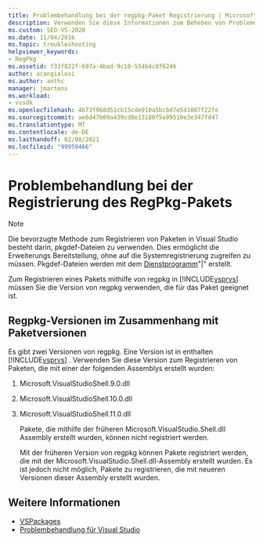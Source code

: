 ```yaml
---
title: Problembehandlung bei der regpkg-Paket Registrierung | Microsoft-Dokumentation
description: Verwenden Sie diese Informationen zum Beheben von Problemen bei der regpkg-Paket Registrierung in Visual Studio. Verwenden Sie die für Ihr Paket geeignete Version von regpkg.
ms.custom: SEO-VS-2020
ms.date: 11/04/2016
ms.topic: troubleshooting
helpviewer_keywords:
- RegPkg
ms.assetid: f33f822f-697a-4bad-9c10-554b4c8f6246
author: acangialosi
ms.author: anthc
manager: jmartens
ms.workload:
- vssdk
ms.openlocfilehash: 4b73f968d51cb15cde910a5bcbd7e541007f22fe
ms.sourcegitcommit: ae6d47b09a439cd0e13180f5e89510e3e347fd47
ms.translationtype: MT
ms.contentlocale: de-DE
ms.lasthandoff: 02/08/2021
ms.locfileid: "99959466"
---
```

# <a name="troubleshooting-regpkg-package-registration"></a>Problembehandlung bei der Registrierung des RegPkg-Pakets
> [!NOTE]
> Die bevorzugte Methode zum Registrieren von Paketen in Visual Studio besteht darin, pkgdef-Dateien zu verwenden. Dies ermöglicht die Erweiterungs Bereitstellung, ohne auf die Systemregistrierung zugreifen zu müssen. Pkgdef-Dateien werden mit dem [Dienstprogramm](../../extensibility/internals/createpkgdef-utility.md)"|" erstellt.

 Zum Registrieren eines Pakets mithilfe von regpkg in [!INCLUDE[vsprvs](../../code-quality/includes/vsprvs_md.md)] müssen Sie die Version von regpkg verwenden, die für das Paket geeignet ist.

## <a name="regpkg-versions-related-to-package-versions"></a>Regpkg-Versionen im Zusammenhang mit Paketversionen
 Es gibt zwei Versionen von regpkg. Eine Version ist in enthalten [!INCLUDE[vsprvs](../../code-quality/includes/vsprvs_md.md)] . Verwenden Sie diese Version zum Registrieren von Paketen, die mit einer der folgenden Assemblys erstellt wurden:

1. Microsoft.VisualStudioShell.9.0.dll

2. Microsoft.VisualStudioShell.10.0.dll

3. Microsoft.VisualStudioShell.11.0.dll

   Pakete, die mithilfe der früheren Microsoft.VisualStudio.Shell.dll Assembly erstellt wurden, können nicht registriert werden.

   Mit der früheren Version von regpkg können Pakete registriert werden, die mit der Microsoft.VisualStudio.Shell.dll-Assembly erstellt wurden. Es ist jedoch nicht möglich, Pakete zu registrieren, die mit neueren Versionen dieser Assembly erstellt wurden.

## <a name="see-also"></a>Weitere Informationen
- [VSPackages](../../extensibility/internals/vspackages.md)
- [Problembehandlung für Visual Studio](/troubleshoot/visualstudio/welcome-visual-studio/)
